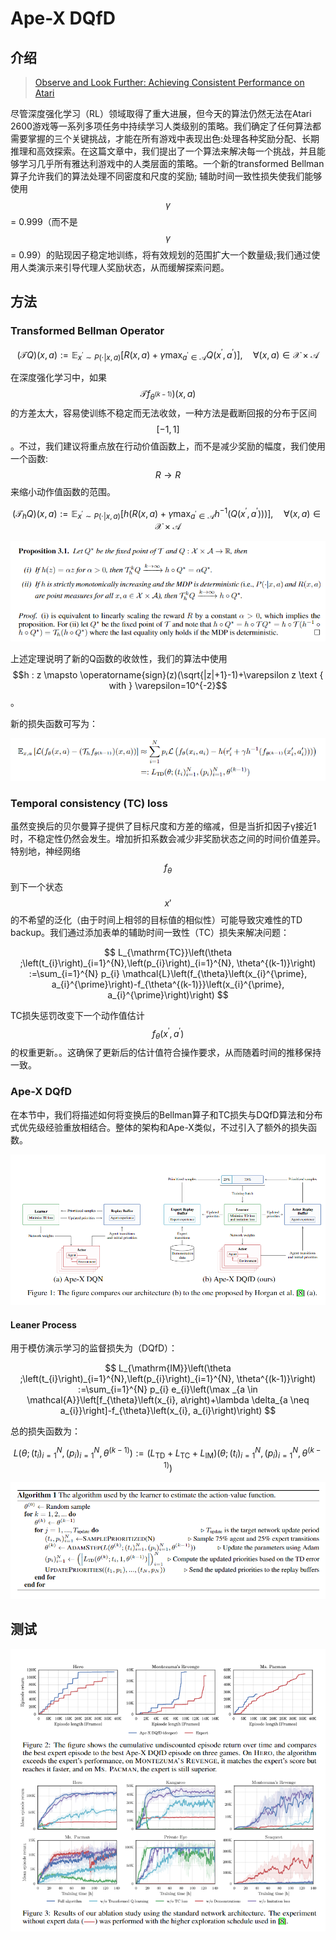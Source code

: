 # Ape-X  DQfD

## 介绍

> [Observe and Look Further: Achieving Consistent Performance on Atari](https://arxiv.org/pdf/1805.11593.pdf)

尽管深度强化学习（RL）领域取得了重大进展，但今天的算法仍然无法在Atari 2600游戏等一系列多项任务中持续学习人类级别的策略。我们确定了任何算法都需要掌握的三个关键挑战，才能在所有游戏中表现出色:处理各种奖励分配、长期推理和高效探索。在这篇文章中，我们提出了一个算法来解决每一个挑战，并且能够学习几乎所有雅达利游戏中的人类层面的策略。一个新的transformed Bellman算子允许我们的算法处理不同密度和尺度的奖励; 辅助时间一致性损失使我们能够使用 $$\gamma$$ = 0.999（而不是 $$\gamma$$ = 0.99）的贴现因子稳定地训练，将有效规划的范围扩大一个数量级;我们通过使用人类演示来引导代理人奖励状态，从而缓解探索问题。

## 方法

### Transformed Bellman Operator

$$
(\mathcal{T} Q)(x, a) :=\mathbb{E}_{x^{\prime} \sim P(\cdot | x, a)}\left[R(x, a)+\gamma \max _{a^{\prime} \in \mathcal{A}} Q\left(x^{\prime}, a^{\prime}\right)\right], \quad \forall(x, a) \in \mathcal{X} \times \mathcal{A}
$$

在深度强化学习中，如果 $$\mathcal{T} f_{\theta^{(k-1)}} )(x, a)$$ 的方差太大，容易使训练不稳定而无法收敛，一种方法是截断回报的分布于区间 $$[-1,1]$$ 。不过，我们建议将重点放在行动价值函数上，而不是减少奖励的幅度，我们使用一个函数: $$R→R$$ 来缩小动作值函数的范围。

$$
\left(\mathcal{T}_{h} Q\right)(x, a) :=\mathbb{E}_{x^{\prime} \sim P(\cdot | x, a)}\left[h\left(R(x, a)+\gamma \max _{a^{\prime} \in \mathcal{A}} h^{-1}\left(Q\left(x^{\prime}, a^{\prime}\right)\right)\right)\right], \quad \forall(x, a) \in \mathcal{X} \times \mathcal{A}
$$

![](../../.gitbook/assets/image%20%28161%29.png)

上述定理说明了新的Q函数的收敛性，我们的算法中使用 $$h : z \mapsto \operatorname{sign}(z)(\sqrt{|z|+1}-1)+\varepsilon z \text { with } \varepsilon=10^{-2}$$ 。

新的损失函数可写为：

![](../../.gitbook/assets/image%20%28172%29.png)

### Temporal consistency \(TC\) loss

虽然变换后的贝尔曼算子提供了目标尺度和方差的缩减，但是当折扣因子γ接近1时，不稳定性仍然会发生。增加折扣系数会减少非奖励状态之间的时间价值差异。特别地，神经网络 $$f_{\theta}$$ 到下一个状态 $$x'$$ 的不希望的泛化（由于时间上相邻的目标值的相似性）可能导致灾难性的TD backup。我们通过添加表单的辅助时间一致性（TC）损失来解决问题：

$$
L_{\mathrm{TC}}\left(\theta ;\left(t_{i}\right)_{i=1}^{N},\left(p_{i}\right)_{i=1}^{N}, \theta^{(k-1)}\right) :=\sum_{i=1}^{N} p_{i} \mathcal{L}\left(f_{\theta}\left(x_{i}^{\prime}, a_{i}^{\prime}\right)-f_{\theta^{(k-1)}}\left(x_{i}^{\prime}, a_{i}^{\prime}\right)\right)
$$

TC损失惩罚改变下一个动作值估计 $$f_{\theta}\left(x^{\prime}, a^{\prime}\right)$$ 的权重更新。。这确保了更新后的估计值符合操作要求，从而随着时间的推移保持一致。

### Ape-X DQfD

在本节中，我们将描述如何将变换后的Bellman算子和TC损失与DQfD算法和分布式优先级经验重放相结合。整体的架构和Ape-X类似，不过引入了额外的损失函数。

![](../../.gitbook/assets/image%20%2827%29.png)

#### Leaner Process

用于模仿演示学习的监督损失为（DQfD）：

$$
L_{\mathrm{IM}}\left(\theta ;\left(t_{i}\right)_{i=1}^{N},\left(p_{i}\right)_{i=1}^{N}, \theta^{(k-1)}\right) :=\sum_{i=1}^{N} p_{i} e_{i}\left(\max _{a \in \mathcal{A}}\left[f_{\theta}\left(x_{i}, a\right)+\lambda \delta_{a \neq a_{i}}\right]-f_{\theta}\left(x_{i}, a_{i}\right)\right)
$$

总的损失函数为：

$$
L\left(\theta ;\left(t_{i}\right)_{i=1}^{N},\left(p_{i}\right)_{i=1}^{N}, \theta^{(k-1)}\right) :=\left(L_{\mathrm{TD}}+L_{\mathrm{TC}}+L_{\mathrm{IM}}\right)\left(\theta ;\left(t_{i}\right)_{i=1}^{N},\left(p_{i}\right)_{i=1}^{N}, \theta^{(k-1)}\right)
$$

![](../../.gitbook/assets/image%20%2899%29.png)

## 测试

![](../../.gitbook/assets/image%20%2830%29.png)





